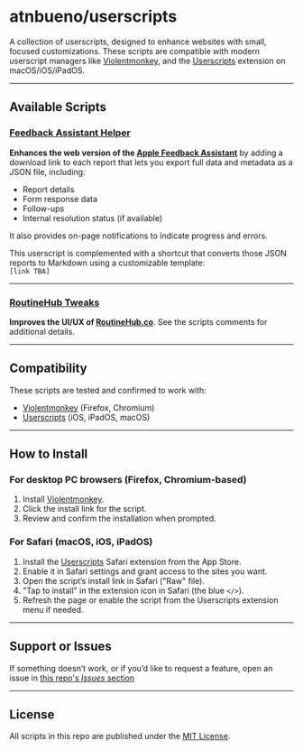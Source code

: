 # atnbueno/userscripts

A collection of userscripts, designed to enhance websites with small, focused customizations. These scripts are compatible with modern userscript managers like [Violentmonkey](https://violentmonkey.github.io/), and the [Userscripts](https://apps.apple.com/app/userscripts/id1463298887) extension on macOS/iOS/iPadOS.

---

## Available Scripts

### [Feedback Assistant Helper](https://github.com/atnbueno/userscripts/raw/refs/heads/main/feedback-assistant-helper.user.js)

**Enhances the web version of the [Apple Feedback Assistant](https://feedbackassistant.apple.com/)** by adding a download link to each report that lets you export full data and metadata as a JSON file, including:

- Report details
- Form response data
- Follow-ups
- Internal resolution status (if available)

It also provides on-page notifications to indicate progress and errors.

This userscript is complemented with a shortcut that converts those JSON reports to Markdown using a customizable template:  
`[link TBA]`

---

### [RoutineHub Tweaks](https://github.com/atnbueno/userscripts/raw/refs/heads/main/routinehub-tweaks.user.js)

**Improves the UI/UX of [RoutineHub.co](https://routinehub.co)**. See the scripts comments for additional details.

---

## Compatibility

These scripts are tested and confirmed to work with:

- [Violentmonkey](https://violentmonkey.github.io/) (Firefox, Chromium)
- [Userscripts](https://apps.apple.com/app/userscripts/id1463298887) (iOS, iPadOS, macOS)

---

## How to Install

### For desktop PC browsers (Firefox, Chromium-based)

1. Install [Violentmonkey](https://violentmonkey.github.io/).
2. Click the install link for the script.
3. Review and confirm the installation when prompted.

### For Safari (macOS, iOS, iPadOS)

1. Install the [Userscripts](https://apps.apple.com/app/userscripts/id1463298887) Safari extension from the App Store.
2. Enable it in Safari settings and grant access to the sites you want.
3. Open the script’s install link in Safari ("Raw" file).
4. "Tap to install" in the extension icon in Safari (the blue `</>`).
5. Refresh the page or enable the script from the Userscripts extension menu if needed.

---

## Support or Issues

If something doesn’t work, or if you’d like to request a feature, open an issue in [this repo's *Issues* section](https://github.com/atnbueno/userscripts/issues)

---

## License

All scripts in this repo are published under the [MIT License](LICENSE).

